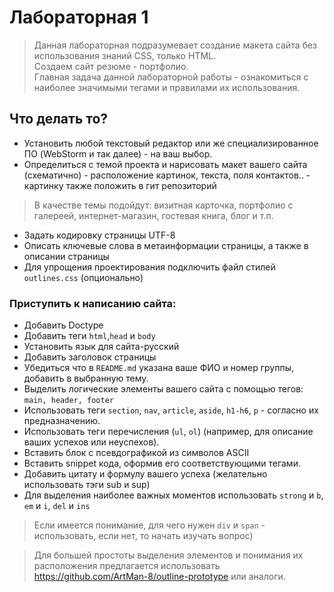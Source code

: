 # Лабораторная 1

> Данная лабораторная подразумевает создание макета сайта
> без использования знаний CSS, только HTML.  
> Создаем сайт резюме - портфолио.  
> Главная задача данной лабораторной работы - ознакомиться с наиболее значимыми тегами и правилами их использования.

## Что делать то?

- Установить любой текстовый редактор или же специализированное ПО (WebStorm и так далее) - на ваш выбор.
- Определиться с темой проекта и нарисовать макет вашего сайта (схематично) - расположение картинок, текста, поля
  контактов.. - картинку также положить в гит репозиторий

> В качестве темы подойдут: визитная карточка, портфолио с галереей, интернет-магазин, гостевая книга, блог и т.п.

- Задать кодировку страницы UTF-8
- Описать ключевые слова в метаинформации страницы, а также в описании страницы
- Для упрощения проектирования подключить файл стилей `outlines.css` (опционально)

### Приступить к написанию сайта:

- Добавить Doctype
- Добавить теги `html`,`head` и `body`
- Установить язык для сайта-русский
- Добавить заголовок страницы
- Убедиться что в `README.md` указана ваше ФИО и номер группы, добавить в выбранную тему.
- Выделить логические элементы вашего сайта с помощью тегов: ``main, header, footer``
- Использовать теги ``section``, `nav`, `article`, `aside`, `h1-h6`, `p` - согласно их предназначению.
- Использовать теги перечисления (`ul`, `ol`) (например, для описание ваших успехов или неуспехов).
- Вставить блок с псевдографикой из символов ASCII
- Вставить snippet кода, оформив его соответствующими тегами.
- Добавить цитату и формулу вашего успеха (желательно использовать тэги sub и sup)
- Для выделения наиболее важных моментов использовать `strong` и `b`, `em` и `i`, `del` и `ins`

> Если имеется понимание, для чего нужен `div` и `span` - использовать, если нет, то начать изучать вопрос)

> Для большей простоты выделения элементов и понимания их расположения предлагается
> использовать https://github.com/ArtMan-8/outline-prototype или аналоги.
